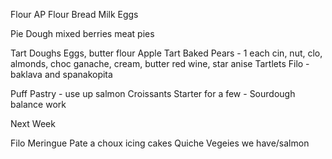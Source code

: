 
Flour AP
Flour Bread
Milk
Eggs

Pie Dough
	mixed berries
	meat pies
	
Tart Doughs
	Eggs, butter flour
Apple Tart
Baked Pears - 1 each
	cin, nut, clo, almonds, choc ganache, cream, butter
		red wine, star anise 
Tartlets
Filo - baklava and spanakopita


Puff Pastry - use up salmon
Croissants
Starter for a few - Sourdough balance work

Next Week

Filo
Meringue
Pate a choux
icing cakes
Quiche
	Vegeies we have/salmon